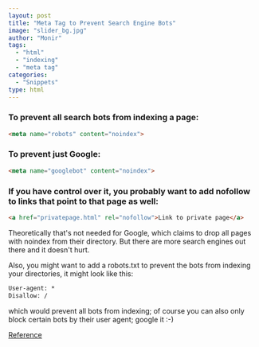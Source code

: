 ```yaml
---
layout: post
title: "Meta Tag to Prevent Search Engine Bots"
image: "slider_bg.jpg"
author: "Monir"
tags:
  - "html"
  - "indexing"
  - "meta tag"
categories:
  - "Snippets"
type: html  
---
```


### To prevent all search bots from indexing a page:

```html
<meta name="robots" content="noindex">
```

### To prevent just Google:

```html
<meta name="googlebot" content="noindex">
```

### If you have control over it, you probably want to add nofollow to links that point to that page as well:

```html
<a href="privatepage.html" rel="nofollow">Link to private page</a>
```

Theoretically that's not needed for Google, which claims to drop all pages with noindex from their directory. But there are more search engines out there and it doesn't hurt.

Also, you might want to add a robots.txt to prevent the bots from indexing your directories, it might look like this:

```html
User-agent: *
Disallow: /
```

which would prevent all bots from indexing; of course you can also only block certain bots by their user agent; google it :-)

[Reference](html://www.css-tricks.com)
